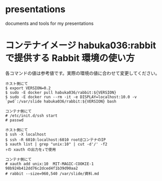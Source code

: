 # presentations
documents and tools for my presentations

# コンテナイメージ habuka036:rabbit で提供する Rabbit 環境の使い方

各コマンドの値は参考値です。実際の環境の値に合わせて変更してください。

```
ホスト側にて
$ export VERSION=0.2
$ sudo -E docker pull habuka036/rabbit:${VERSION}
$ sudo -E docker run --rm -it -e DISPLAY=localhost:10.0 -v `pwd`:/var/slide habuka036/rabbit:${VERSION} bash

コンテナ側にて
# /etc/init.d/ssh start
# passwd

ホスト側にて
$ ssh -X localhost
$ ssh -R 6010:localhost:6010 root@コンテナのIP
$ xauth list | grep "unix:10" | cut -d'/' -f2
↑の xauth の出力を↓で使用

コンテナ側にて
# xauth add unix:10  MIT-MAGIC-COOKIE-1  98b924b412dd76c2dced4f1b39d90aa2
# rabbit --size=960,540 /var/slide/資料.md
```

